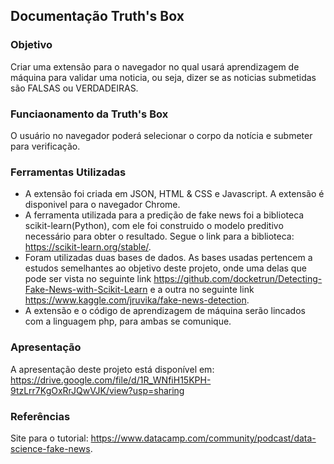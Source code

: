 ## Documentação Truth's Box

### Objetivo 
  
Criar uma extensão para o navegador no qual usará aprendizagem de máquina para validar uma noticia, ou seja, dizer se as noticias
submetidas são FALSAS ou VERDADEIRAS. 

### Funciaonamento da Truth's Box

O usuário no navegador poderá selecionar o corpo da notícia e submeter para verificação. 

### Ferramentas Utilizadas

 - A extensão foi criada em JSON, HTML & CSS e Javascript. A extensão é disponivel para o navegador Chrome.
 - A ferramenta utilizada para a predição de fake news foi a biblioteca scikit-learn(Python), com ele foi construido o modelo preditivo necessário para obter o resultado. Segue o link para a biblioteca: https://scikit-learn.org/stable/.
 - Foram utilizadas duas bases de dados. As bases usadas pertencem a estudos semelhantes ao objetivo deste projeto, onde uma delas que pode ser vista no seguinte link https://github.com/docketrun/Detecting-Fake-News-with-Scikit-Learn e a outra no seguinte link https://www.kaggle.com/jruvika/fake-news-detection.
 - A extensão e o código de aprendizagem de máquina serão lincados com a linguagem php, para ambas se comunique.
 
### Apresentação

A apresentação deste projeto está disponível em: https://drive.google.com/file/d/1R_WNfiH15KPH-9tzLrr7KgOxRrJQwVJK/view?usp=sharing

### Referências

Site para o tutorial: https://www.datacamp.com/community/podcast/data-science-fake-news.
